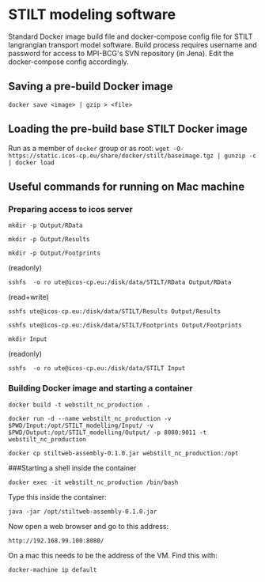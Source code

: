 # STILT modeling software

Standard Docker image build file and docker-compose config file for STILT langrangian transport model software.
Build process requires username and password for access to MPI-BCG's SVN repository (in Jena). Edit the docker-compose config accordingly.

## Saving a pre-build Docker image
`docker save <image> | gzip > <file>`

## Loading the pre-build base STILT Docker image
Run as a member of `docker` group or as root:
`wget -O- https://static.icos-cp.eu/share/docker/stilt/baseimage.tgz | gunzip -c | docker load`


## Useful commands for running on Mac machine

### Preparing access to icos server

`mkdir -p Output/RData`

`mkdir -p Output/Results`

`mkdir -p Output/Footprints`

(readonly)

`sshfs  -o ro ute@icos-cp.eu:/disk/data/STILT/RData Output/RData`

(read+write)

`sshfs ute@icos-cp.eu:/disk/data/STILT/Results Output/Results`

`sshfs ute@icos-cp.eu:/disk/data/STILT/Footprints Output/Footprints`

`mkdir Input`

(readonly)

`sshfs  -o ro ute@icos-cp.eu:/disk/data/STILT Input`

### Building Docker image and starting a container

`docker build -t webstilt_nc_production .`

`docker run -d --name webstilt_nc_production -v $PWD/Input:/opt/STILT_modelling/Input/ -v $PWD/Output:/opt/STILT_modelling/Output/ -p 8080:9011 -t webstilt_nc_production`

`docker cp stiltweb-assembly-0.1.0.jar webstilt_nc_production:/opt`

###Starting a shell inside the container

`docker exec -it webstilt_nc_production /bin/bash`

Type this inside the container:

`java -jar /opt/stiltweb-assembly-0.1.0.jar`

Now open a web browser and go to this address:

`http://192.168.99.100:8080/`

On a mac this needs to be the address of the VM. Find this with: 

`docker-machine ip default`

